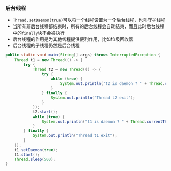 ### 后台线程
* `Thread.setDaemon(true)`可以将一个线程设置为一个后台线程，也叫守护线程
* 当所有非后台线程都结束时，所有的后台线程会自动结束，而且此时后台线程中的`finally`块不会被执行
* 后台线程的作用是为其他线程提供便利作用，比如垃圾回收器
* 后台线程的子线程仍然是后台线程

```java
public static void main(String[] args) throws InterruptedException {
    Thread t1 = new Thread(() -> {
        try {
            Thread t2 = new Thread(() -> {
                try {
                    while (true) {
                        System.out.println("t2 is daemon ? " + Thread.currentThread().isDaemon());
                    }
                } finally {
                    System.out.println("Thread t2 exit");
                }
            });
            t2.start();
            while (true) {
                System.out.println("t1 is daemon ? " + Thread.currentThread().isDaemon());
            }
        } finally {
            System.out.println("Thread t1 exit");
        }
    });
    t1.setDaemon(true);
    t1.start();
    Thread.sleep(500);
}
```